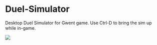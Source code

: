 # Duel-Simulator
Desktop Duel Simulator for Gwent game. Use Ctrl-D to bring the sim up while in-game.

![](https://i.snag.gy/RspzdZ.jpg)
